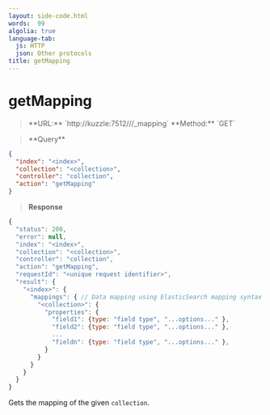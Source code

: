 ```yaml
---
layout: side-code.html
words:  99
algolia: true
language-tab:
  js: HTTP
  json: Other protocols
title: getMapping
---
```


# getMapping


<blockquote class="js">
<p>
**URL:** `http://kuzzle:7512/<index>/<collection>/_mapping`  
**Method:** `GET`
</p>
</blockquote>

<blockquote class="json">
<p>
**Query**
</p>
</blockquote>


```json
{
  "index": "<index>",
  "collection": "<collection>",
  "controller": "collection",
  "action": "getMapping"
}
```

>**Response**

```javascript
{
  "status": 200,
  "error": null,
  "index": "<index>",
  "collection": "<collection>",
  "controller": "collection",
  "action": "getMapping",
  "requestId": "<unique request identifier>",
  "result": {
    "<index>": {
      "mappings": { // Data mapping using ElasticSearch mapping syntax
        "<collection>": {
          "properties": {
            "field1": {type: "field type", "...options..." },
            "field2": {type: "field type", "...options..." },
            ...
            "fieldn": {type: "field type", "...options..." },
          }
        }
      }
    }
  }
}
```

Gets the mapping of the given `collection`.
